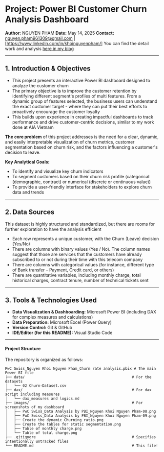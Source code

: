 # Project: Power BI Customer Churn Analysis Dashboard

**Author:** NGUYEN PHAM
**Date:** May 14, 2025
**Contact:** nguyen.pham961309@gmail.com | [https://www.linkedin.com/in/khoinguyenpham/]
You can find the detail work and analysis [here in my blog](https://nguyenphamdp1309.com/customer-analysis-how-can-we-target-right/)

---

## 1. Introduction & Objectives

* This project presents an interactive Power BI dashboard designed to analyze the customer churn 
* The primary objective is to improve the customer retention by identifying different segment's profiles of multi features. From a dynamic group of features selected, the business users can understand the exact customer target - where they can put their best efforts to proactively encourage the customer loyalty
* This builds upon experience in creating impactful dashboards to track performance and drive customer-centric decisions, similar to my work done at AIA Vietnam

**The core problem** of this project addresses is the need for a clear, dynamic, and easily interpretable visualization of churn metrics, customer segmentation based on churn risk, and the factors influencing a customer's decision to leave.

**Key Analytical Goals:**
* To identify and visualize key churn indicators
* To segment customers based on their churn risk profile (categorical (demographic, contract) or numerical (discrete or continuous value))
* To provide a user-friendly interface for stakeholders to explore churn data and trends

---

## 2. Data Sources
This dataset is highly structured and standardized, but there are rooms for further exploration to have the analysis efficient
* Each row represents a unique customer, with the Churn (Leave) decision (Yes/No)
* There are columns with binary values (Yes / No). The column names suggest that those are services that the customers have already subscribed to or not during their time with this telecom company
* There are columns with categorical values (for instance, different type of Bank transfer – Payment, Credit card, or others)
* There are quantitative variables, including monthly charge, total historical charges, contract tenure, number of technical tickets sent

---

## 3. Tools & Technologies Used
*   **Data Visualization & Dashboarding:** Microsoft Power BI (including DAX for complex measures and calculations)
*   **Data Preparation:** Microsoft Excel (Power Query)
*   **Version Control:** Git & GitHub
*   **IDE/Editor (for this README):** Visual Studio Code

---

#### Project Structure

The repository is organized as follows:

```text
PwC Swiss_Nguyen Khoi Nguyen Pham_Churn rate analysis.pbix # The main Power BI file
├── data/                                                 # For the datasets
│   └── 02 Churn-Dataset.csv
├── dax/                                                  # For dax script including measures
│   └── dax_measures and logics.md
├── images/                                               # For screenshots of my dashboard
│   ├── PwC Swiss_Data Analysis by PBI_Nguyen Khoi Nguyen Pham-08.png
│   ├── PwC Swiss_Data Analysis by PBI_Nguyen Khoi Nguyen Pham-09.png
│   ├── Create the dynamic Churning ratio.png
│   ├── Create the tables for static segmentation.png
│   ├── Table of monthly charge.png
│   └── Table of total charge.png
├── .gitignore                                            # Specifies intentionally untracked files
└── README.md                                             # This file!